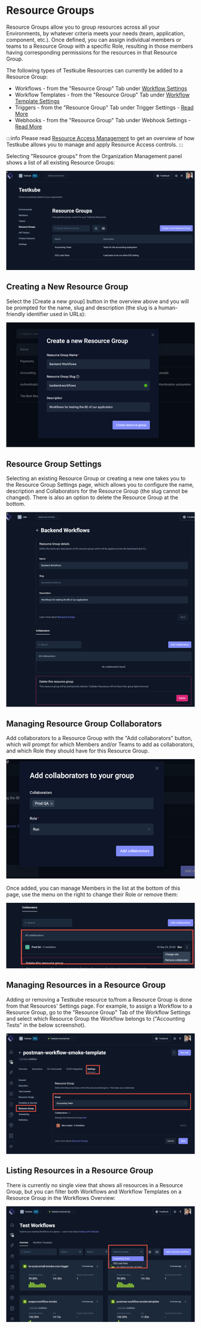 # Resource Groups

Resource Groups allow you to group resources across all your Environments, by whatever criteria meets your needs 
(team, application, component, etc.). Once defined, you can assign individual members or teams to a Resource Group 
with a specific Role, resulting in those members having corresponding permissions for the resources in that Resource
Group.

The following types of Testkube Resources can currently be added to a Resource Group:

- Workflows - from the "Resource Group" Tab under [Workflow Settings](/articles/testkube-dashboard-workflow-details#workflow-settings-tabs)
- Workflow Templates - from the "Resource Group" Tab under [Workflow Template Settings](/articles/testkube-dashboard-workflows-templates#workflow-template-settings)
- Triggers - from the "Resource Group" Tab under Trigger Settings - [Read More](/articles/test-triggers)  
- Webhooks - from the "Resource Group" Tab under Webhook Settings - [Read More](/articles/webhooks)

:::info
Please read [Resource Access Management](/articles/resource-access-management) to get an overview of how Testkube
allows you to manage and apply Resource Access controls.
:::

Selecting "Resource groups" from the Organization Management panel shows a list of all existing Resource Groups:

![Resource Groups Overview](../img/resource-groups-overview.png)

## Creating a New Resource Group

Select the [Create a new group] button in the overview above and you will be prompted for the name, 
slug and description (the slug is a human-friendly identifier used in URLs):

![Create Resource Group](images/create-resource-group.png)

## Resource Group Settings

Selecting an existing Resource Group or creating a new one takes you to the Resource Group Settings page, which
allows you to configure the name, description and Collaborators for the Resource Group (the slug cannot be changed).
There is also an option to delete the Resource Group at the bottom.

![Resource Group Settings](images/resource-group-details.png)

## Managing Resource Group Collaborators

Add collaborators to a Resource Group with the "Add collaborators" button, which will prompt for 
which Members and/or Teams to add as collaborators, and which Role they should have for this Resource Group.

![Resource Group Collaborators](images/add-resource-group-collaborators.png)

Once added, you can manage Members in the list at the bottom of this page, use the menu on the right to
change their Role or remove them:

![Managing Resources in a Resource Group](images/resource-group-collaborators.png)

## Managing Resources in a Resource Group

Adding or removing a Testkube resource to/from a Resource Group is done from that Resources' Settings page. For 
example, to assign a Workflow to a Resource Group, go to the "Resource Group" Tab of the Workflow Settings and select
which Resource Group the Workflow belongs to ("Accounting Tests" in the below screenshot).

![Workflows Resource Group](images/workflow-collaboration-tab.png)

## Listing Resources in a Resource Group

There is currently no single view that shows all resources in a Resource Group, but you can filter both 
Workflows and Workflow Templates on a Resource Group in the Workflows Overview:

![Workflows Resource Group Filter](images/workflows-resource-group-filter.png)




